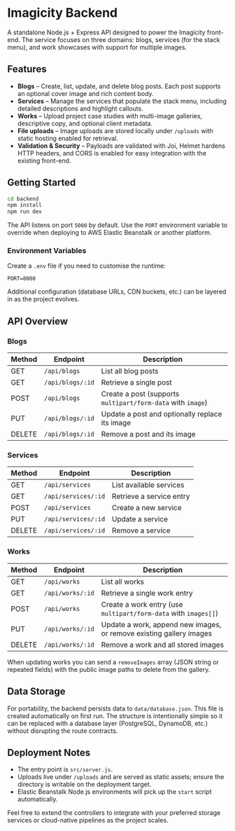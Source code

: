 # Imagicity Backend

A standalone Node.js + Express API designed to power the Imagicity front-end. The service
focuses on three domains: blogs, services (for the stack menu), and work showcases with
support for multiple images.

## Features

- **Blogs** – Create, list, update, and delete blog posts. Each post supports an optional
  cover image and rich content body.
- **Services** – Manage the services that populate the stack menu, including detailed
  descriptions and highlight callouts.
- **Works** – Upload project case studies with multi-image galleries, descriptive copy,
  and optional client metadata.
- **File uploads** – Image uploads are stored locally under `/uploads` with static hosting
  enabled for retrieval.
- **Validation & Security** – Payloads are validated with Joi, Helmet hardens HTTP headers,
  and CORS is enabled for easy integration with the existing front-end.

## Getting Started

```bash
cd backend
npm install
npm run dev
```

The API listens on port `5000` by default. Use the `PORT` environment variable to override
when deploying to AWS Elastic Beanstalk or another platform.

### Environment Variables

Create a `.env` file if you need to customise the runtime:

```
PORT=8080
```

Additional configuration (database URLs, CDN buckets, etc.) can be layered in as the
project evolves.

## API Overview

### Blogs

| Method | Endpoint        | Description                 |
| ------ | --------------- | --------------------------- |
| GET    | `/api/blogs`    | List all blog posts         |
| GET    | `/api/blogs/:id`| Retrieve a single post      |
| POST   | `/api/blogs`    | Create a post (supports `multipart/form-data` with `image`) |
| PUT    | `/api/blogs/:id`| Update a post and optionally replace its image |
| DELETE | `/api/blogs/:id`| Remove a post and its image |

### Services

| Method | Endpoint           | Description              |
| ------ | ------------------ | ------------------------ |
| GET    | `/api/services`    | List available services  |
| GET    | `/api/services/:id`| Retrieve a service entry |
| POST   | `/api/services`    | Create a new service     |
| PUT    | `/api/services/:id`| Update a service         |
| DELETE | `/api/services/:id`| Remove a service         |

### Works

| Method | Endpoint        | Description                                                          |
| ------ | --------------- | -------------------------------------------------------------------- |
| GET    | `/api/works`    | List all works                                                       |
| GET    | `/api/works/:id`| Retrieve a single work entry                                         |
| POST   | `/api/works`    | Create a work entry (use `multipart/form-data` with `images[]`)      |
| PUT    | `/api/works/:id`| Update a work, append new images, or remove existing gallery images  |
| DELETE | `/api/works/:id`| Remove a work and all stored images                                  |

When updating works you can send a `removeImages` array (JSON string or repeated fields)
with the public image paths to delete from the gallery.

## Data Storage

For portability, the backend persists data to `data/database.json`. This file is created
automatically on first run. The structure is intentionally simple so it can be replaced
with a database layer (PostgreSQL, DynamoDB, etc.) without disrupting the route contracts.

## Deployment Notes

- The entry point is `src/server.js`.
- Uploads live under `/uploads` and are served as static assets; ensure the directory is
  writable on the deployment target.
- Elastic Beanstalk Node.js environments will pick up the `start` script automatically.

Feel free to extend the controllers to integrate with your preferred storage services or
cloud-native pipelines as the project scales.
